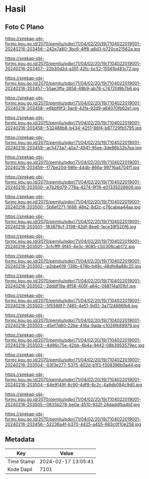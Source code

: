 # Hasil

## Foto C Plano

https://sirekap-obj-formc.kpu.go.id/2070/pemilu/pdpr/71/04/02/20/19/7104022019001-20240216-203456--242e7a80-3bc6-4ff8-a6d3-b720ce21562a.jpg

https://sirekap-obj-formc.kpu.go.id/2070/pemilu/pdpr/71/04/02/20/19/7104022019001-20240216-203457--22b30d2d-a35f-42fc-bc52-15561b481c72.jpg

https://sirekap-obj-formc.kpu.go.id/2070/pemilu/pdpr/71/04/02/20/19/7104022019001-20240216-203457--55ae3ffa-3858-48b9-ab78-c7472fd9b7b6.jpg

https://sirekap-obj-formc.kpu.go.id/2070/pemilu/pdpr/71/04/02/20/19/7104022019001-20240216-203458--e6bbf9f3-3ac6-42fa-92d9-a84070fb62e1.jpg

https://sirekap-obj-formc.kpu.go.id/2070/pemilu/pdpr/71/04/02/20/19/7104022019001-20240216-203458--532488b8-b434-4251-86f4-b87729fb5795.jpg

https://sirekap-obj-formc.kpu.go.id/2070/pemilu/pdpr/71/04/02/20/19/7104022019001-20240216-203459--ac5473a7-a0a7-4941-95ee-3de86b32b7ea.jpg

https://sirekap-obj-formc.kpu.go.id/2070/pemilu/pdpr/71/04/02/20/19/7104022019001-20240216-203459--f77be20d-98fe-44db-866a-99716a4704f1.jpg

https://sirekap-obj-formc.kpu.go.id/2070/pemilu/pdpr/71/04/02/20/19/7104022019001-20240216-203500--e7b26d79-778a-4274-9f19-e01335028608.jpg

https://sirekap-obj-formc.kpu.go.id/2070/pemilu/pdpr/71/04/02/20/19/7104022019001-20240216-203500--5b6ef271-1688-48e2-8d2c-c76cabea44aa.jpg

https://sirekap-obj-formc.kpu.go.id/2070/pemilu/pdpr/71/04/02/20/19/7104022019001-20240216-203501--183879cf-3198-42df-8ee6-1ece39f520f6.jpg

https://sirekap-obj-formc.kpu.go.id/2070/pemilu/pdpr/71/04/02/20/19/7104022019001-20240216-203501--3cfcffff-9f45-4e3c-9085-c50306cab172.jpg

https://sirekap-obj-formc.kpu.go.id/2070/pemilu/pdpr/71/04/02/20/19/7104022019001-20240216-203502--a2bbe619-139b-478b-b49c-48dfe8a88c25.jpg

https://sirekap-obj-formc.kpu.go.id/2070/pemilu/pdpr/71/04/02/20/19/7104022019001-20240216-203502--2dddf19a-8f58-405f-a84c-088114a101b1.jpg

https://sirekap-obj-formc.kpu.go.id/2070/pemilu/pdpr/71/04/02/20/19/7104022019001-20240216-203503--5f5588f7-7465-4e51-9d51-3a7124886fb6.jpg

https://sirekap-obj-formc.kpu.go.id/2070/pemilu/pdpr/71/04/02/20/19/7104022019001-20240216-203503--45ef7d60-22be-418a-9ada-c1024fb89979.jpg

https://sirekap-obj-formc.kpu.go.id/2070/pemilu/pdpr/71/04/02/20/19/7104022019001-20240216-203503--4d96c75e-42bb-4b4a-9442-08b3953579ec.jpg

https://sirekap-obj-formc.kpu.go.id/2070/pemilu/pdpr/71/04/02/20/19/7104022019001-20240216-203504--03f3e277-5375-402d-b1f3-f308396b0a44.jpg

https://sirekap-obj-formc.kpu.go.id/2070/pemilu/pdpr/71/04/02/20/19/7104022019001-20240216-203504--64e9149f-8c90-4df8-8c2c-4a9db084c9d0.jpg

https://sirekap-obj-formc.kpu.go.id/2070/pemilu/pdpr/71/04/02/20/19/7104022019001-20240216-203505--0835b278-be0a-4510-832f-24daddfba4bf.jpg

https://sirekap-obj-formc.kpu.go.id/2070/pemilu/pdpr/71/04/02/20/19/7104022019001-20240216-203456--52236a4f-b370-4425-a455-683c0f10e258.jpg


## Metadata

| Key        | Value               |
| ---------- | ------------------- |
| Time Stamp | 2024-02-17 13:05:41 |
| Kode Dapil | 7101                |



